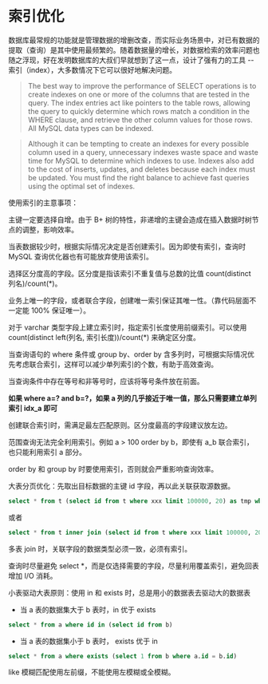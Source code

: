 # 索引优化

数据库最常规的功能就是管理数据的增删改查，而实际业务场景中，对已有数据的提取（查询）是其中使用最频繁的。随着数据量的增长，对数据检索的效率问题也随之浮现，好在发明数据库的大叔们早就想到了这一点，设计了强有力的工具 -- 索引（index），大多数情况下它可以很好地解决问题。

> The best way to improve the performance of SELECT operations is to create indexes on one or more of the columns that are tested in the query. The index entries act like pointers to the table rows, allowing the query to quickly determine which rows match a condition in the WHERE clause, and retrieve the other column values for those rows. All MySQL data types can be indexed.

> Although it can be tempting to create an indexes for every possible column used in a query, unnecessary indexes waste space and waste time for MySQL to determine which indexes to use. Indexes also add to the cost of inserts, updates, and deletes because each index must be updated. You must find the right balance to achieve fast queries using the optimal set of indexes.

使用索引的主意事项：

主键一定要选择自增。由于 B+ 树的特性，非递增的主键会造成在插入数据时树节点的调整，影响效率。

当表数据较少时，根据实际情况决定是否创建索引。因为即使有索引，查询时 MySQL 查询优化器也有可能放弃使用该索引。

选择区分度高的字段。区分度是指该索引不重复值与总数的比值 count(distinct 列名)/count(*)。

业务上唯一的字段，或者联合字段，创建唯一索引保证其唯一性。（靠代码层面不一定能 100% 保证唯一）。

对于 varchar 类型字段上建立索引时，指定索引长度使用前缀索引。可以使用 count(distinct left(列名, 索引长度))/count(*) 来确定区分度。

当查询语句的 where 条件或 group by、order by 含多列时，可根据实际情况优先考虑联合索引，这样可以减少单列索引的个数，有助于高效查询。

当查询条件中存在等号和非等号时，应该将等号条件放在前面。

**如果 where a=? and b=?，如果 a 列的几乎接近于唯一值，那么只需要建立单列索引 idx_a 即可**

创建联合索引时，需满足最左匹配原则。区分度最高的字段建议放左边。

范围查询无法完全利用索引。例如 a > 100 order by b，即使有 a_b 联合索引，也只能利用索引 a 部分。

order by 和 group by 时要使用索引，否则就会严重影响查询效率。

大表分页优化：先取出目标数据的主键 id 字段，再以此关联获取源数据。

```sql
select * from t (select id from t where xxx limit 100000, 20) as tmp where t.id = tmp.id;
```

或者

```sql
select * from t inner join (select id from t where xxx limit 100000, 20) as tmp on t.id = tmp.id;
```

多表 join 时，关联字段的数据类型必须一致，必须有索引。

查询时尽量避免 select *，而是仅选择需要的字段，尽量利用覆盖索引，避免回表增加 I/O 消耗。

小表驱动大表原则：使用 in 和 exists 时，总是用小的数据表去驱动大的数据表

- 当 a 表的数据集大于 b 表时，in 优于 exists

```sql
select * from a where id in (select id from b)
```

- 当 a 表的数据集小于 b 表时， exists 优于 in

```sql
select * from a where exists (select 1 from b where a.id = b.id)
```

like 模糊匹配使用左前缀，不能使用左模糊或全模糊。



<Vssue />
